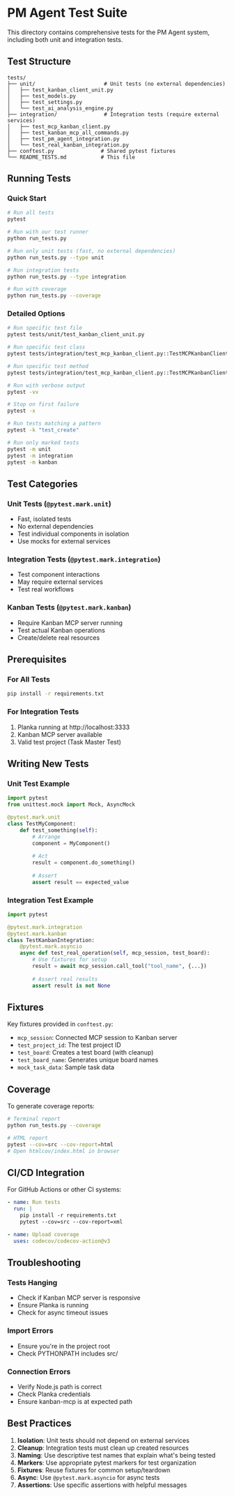 # PM Agent Test Suite

This directory contains comprehensive tests for the PM Agent system, including both unit and integration tests.

## Test Structure

```
tests/
├── unit/                      # Unit tests (no external dependencies)
│   ├── test_kanban_client_unit.py
│   ├── test_models.py
│   ├── test_settings.py
│   └── test_ai_analysis_engine.py
├── integration/               # Integration tests (require external services)
│   ├── test_mcp_kanban_client.py
│   ├── test_kanban_mcp_all_commands.py
│   ├── test_pm_agent_integration.py
│   └── test_real_kanban_integration.py
├── conftest.py               # Shared pytest fixtures
└── README_TESTS.md           # This file
```

## Running Tests

### Quick Start

```bash
# Run all tests
pytest

# Run with our test runner
python run_tests.py

# Run only unit tests (fast, no external dependencies)
python run_tests.py --type unit

# Run integration tests
python run_tests.py --type integration

# Run with coverage
python run_tests.py --coverage
```

### Detailed Options

```bash
# Run specific test file
pytest tests/unit/test_kanban_client_unit.py

# Run specific test class
pytest tests/integration/test_mcp_kanban_client.py::TestMCPKanbanClientIntegration

# Run specific test method
pytest tests/integration/test_mcp_kanban_client.py::TestMCPKanbanClientIntegration::test_connection_context_manager

# Run with verbose output
pytest -vv

# Stop on first failure
pytest -x

# Run tests matching a pattern
pytest -k "test_create"

# Run only marked tests
pytest -m unit
pytest -m integration
pytest -m kanban
```

## Test Categories

### Unit Tests (`@pytest.mark.unit`)
- Fast, isolated tests
- No external dependencies
- Test individual components in isolation
- Use mocks for external services

### Integration Tests (`@pytest.mark.integration`)
- Test component interactions
- May require external services
- Test real workflows

### Kanban Tests (`@pytest.mark.kanban`)
- Require Kanban MCP server running
- Test actual Kanban operations
- Create/delete real resources

## Prerequisites

### For All Tests
```bash
pip install -r requirements.txt
```

### For Integration Tests
1. Planka running at http://localhost:3333
2. Kanban MCP server available
3. Valid test project (Task Master Test)

## Writing New Tests

### Unit Test Example
```python
import pytest
from unittest.mock import Mock, AsyncMock

@pytest.mark.unit
class TestMyComponent:
    def test_something(self):
        # Arrange
        component = MyComponent()
        
        # Act
        result = component.do_something()
        
        # Assert
        assert result == expected_value
```

### Integration Test Example
```python
import pytest

@pytest.mark.integration
@pytest.mark.kanban
class TestKanbanIntegration:
    @pytest.mark.asyncio
    async def test_real_operation(self, mcp_session, test_board):
        # Use fixtures for setup
        result = await mcp_session.call_tool("tool_name", {...})
        
        # Assert real results
        assert result is not None
```

## Fixtures

Key fixtures provided in `conftest.py`:

- `mcp_session`: Connected MCP session to Kanban server
- `test_project_id`: The test project ID
- `test_board`: Creates a test board (with cleanup)
- `test_board_name`: Generates unique board names
- `mock_task_data`: Sample task data

## Coverage

To generate coverage reports:

```bash
# Terminal report
python run_tests.py --coverage

# HTML report
pytest --cov=src --cov-report=html
# Open htmlcov/index.html in browser
```

## CI/CD Integration

For GitHub Actions or other CI systems:

```yaml
- name: Run tests
  run: |
    pip install -r requirements.txt
    pytest --cov=src --cov-report=xml

- name: Upload coverage
  uses: codecov/codecov-action@v3
```

## Troubleshooting

### Tests Hanging
- Check if Kanban MCP server is responsive
- Ensure Planka is running
- Check for async timeout issues

### Import Errors
- Ensure you're in the project root
- Check PYTHONPATH includes src/

### Connection Errors
- Verify Node.js path is correct
- Check Planka credentials
- Ensure kanban-mcp is at expected path

## Best Practices

1. **Isolation**: Unit tests should not depend on external services
2. **Cleanup**: Integration tests must clean up created resources
3. **Naming**: Use descriptive test names that explain what's being tested
4. **Markers**: Use appropriate pytest markers for test organization
5. **Fixtures**: Reuse fixtures for common setup/teardown
6. **Async**: Use `@pytest.mark.asyncio` for async tests
7. **Assertions**: Use specific assertions with helpful messages